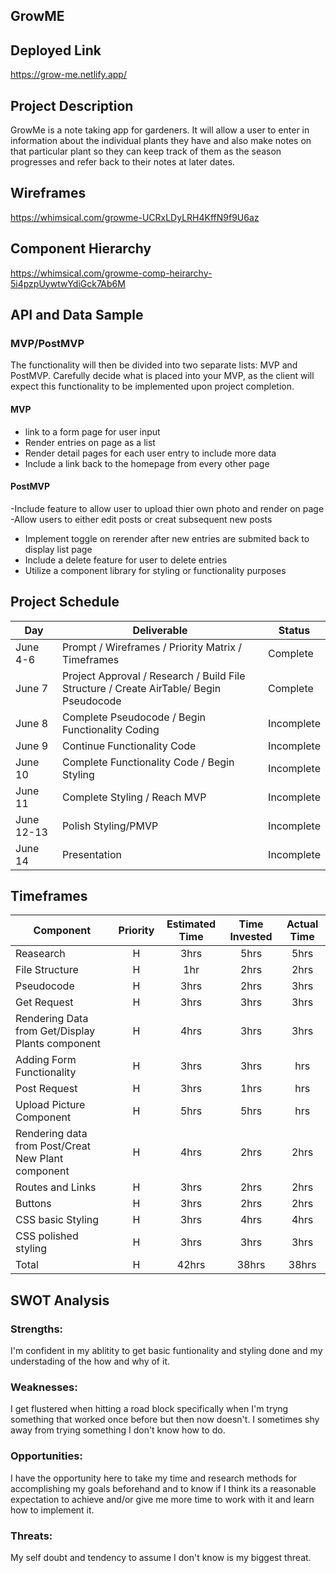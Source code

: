 
## GrowME 

## Deployed Link
https://grow-me.netlify.app/

## Project Description
GrowMe is a note taking app for gardeners. It will allow a user to enter in information about the individual plants they have and also make notes on that particular plant so they can keep track of them as the season progresses and refer back to their notes at later dates.

## Wireframes

https://whimsical.com/growme-UCRxLDyLRH4KffN9f9U6az

## Component Hierarchy

https://whimsical.com/growme-comp-heirarchy-5i4pzpUywtwYdiGck7Ab6M

## API and Data Sample





### MVP/PostMVP

The functionality will then be divided into two separate lists: MVP and PostMVP.  Carefully decide what is placed into your MVP, as the client will expect this functionality to be implemented upon project completion.  

#### MVP 
- link to a form page for user input
- Render entries on page as a list
- Render detail pages for each user entry to include more data
- Include a link back to the homepage from every other page

#### PostMVP  
-Include feature to allow user to upload thier own photo and render on page
-Allow users to either edit posts or creat subsequent new posts
- Implement toggle on rerender after new entries are submited back to display list page
- Include a delete feature for user to delete entries
- Utilize a component library for styling or functionality purposes

## Project Schedule
|  Day | Deliverable | Status
|---|---| ---|
|June 4-6| Prompt / Wireframes / Priority Matrix / Timeframes | Complete
|June   7| Project Approval / Research / Build File Structure / Create AirTable/ Begin Pseudocode| Complete
|June   8| Complete Pseudocode / Begin Functionality Coding| Incomplete
|June   9| Continue Functionality Code | Incomplete
|June  10| Complete Functionality Code / Begin Styling | Incomplete
|June  11| Complete Styling / Reach MVP | Incomplete
|June  12-13| Polish Styling/PMVP | Incomplete
|June  14| Presentation| Incomplete

## Timeframes
| Component | Priority | Estimated Time | Time Invested | Actual Time |
| --- | :---: |  :---: | :---: | :---: |
| Reasearch  | H | 3hrs| 5hrs | 5hrs |
| File Structure | H | 1hr| 2hrs | 2hrs |
| Pseudocode | H | 3hrs| 2hrs | 3hrs |
| Get Request | H | 3hrs| 3hrs | 3hrs |
| Rendering Data from Get/Display Plants component  | H | 4hrs| 3hrs | 3hrs |
| Adding Form Functionality | H | 3hrs| 3hrs | hrs |
| Post Request | H | 3hrs| 1hrs | hrs |
| Upload Picture Component | H | 5hrs| 5hrs | hrs |
| Rendering data from Post/Creat New Plant component | H | 4hrs| 2hrs | 2hrs |
| Routes and Links| H | 3hrs| 2hrs | 2hrs |
| Buttons | H | 3hrs| 2hrs | 2hrs |
| CSS basic Styling | H | 3hrs| 4hrs | 4hrs |
| CSS polished styling | H | 3hrs| 3hrs | 3hrs |
| Total | H | 42hrs| 38hrs | 38hrs |

## SWOT Analysis

### Strengths:
I'm confident in my ablitity to get basic funtionality and styling done and my understading of the how and why of it.

### Weaknesses:
I get flustered when hitting a road block specifically when I'm tryng something that worked once before but then now doesn't. I sometimes shy away from trying something I don't know how to do.

### Opportunities:
I have the opportunity here to take my time and research methods for accomplishing my goals beforehand and to know if I think its a reasonable expectation to achieve and/or give me more time to work with it and learn how to implement it.

### Threats:
My self doubt and tendency to assume I don't know is my biggest threat.
